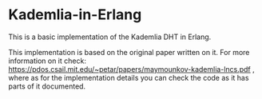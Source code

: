 # Kademlia-in-Erlang
This is a basic implementation of the Kademlia DHT in Erlang.

This implementation is based on the original paper written on it. For more information on it check: https://pdos.csail.mit.edu/~petar/papers/maymounkov-kademlia-lncs.pdf , where as for the implementation details you can check the code as it has parts of it documented.
